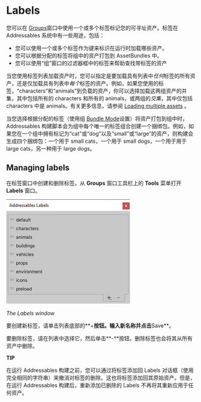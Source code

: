 # Labels

您可以在 [Groups](https://docs.unity3d.com/Packages/com.unity.addressables@1.19/manual/Groups.html)窗口中使用一个或多个标签标记您的可寻址资产。标签在 Addressables 系统中有一些用途，包括：

- 您可以使用一个或多个标签作为键来标识在运行时加载哪些资产。
- 您可以根据分配的标签将组中的资产打包到 AssetBundles 中。
- 您可以使用“组”窗口的过滤器框中的标签来帮助查找带标签的资产

当您使用标签列表加载资产时，您可以指定是要加载具有列表中*任何*标签的所有资产，还是仅加载具有列表中*每个*标签的资产。例如，如果您使用的标签，“characters”和“animals”到负载的资产，你可以选择加载这两组资产的并集，其中包括所有的 characters 和所有的 animals，或两组的*交集*，其中仅包括characters 中是 animals。有关更多信息，请参阅 [Loading multiple assets](https://docs.unity3d.com/Packages/com.unity.addressables@1.19/manual/LoadingAddressableAssets.html#loading-multiple-assets) 。

当您选择根据分配的标签（使用组 [Bundle Mode](https://docs.unity3d.com/Packages/com.unity.addressables@1.19/manual/GroupSettings.html#advanced-options)设置）将资产打包到组中时，Addressables 构建脚本会为组中每个唯一的标签组合创建一个捆绑包。例如，如果您在一个组中拥有标记为“cat”或“dog”以及“small”或“large”的资产，则构建会生成四个捆绑包：一个用于 small cats，一个用于 small dogs，一个用于用于large cats，另一种用于 large dogs。

## Managing labels

在标签窗口中创建和删除标签。从 **Groups** 窗口工具栏上的 **Tools** 菜单打开 **Labels** 窗口。

![](addr_labels_0.png)

*The Labels window*

要创建新标签，请单击列表底部的**+**按钮。输入新名称并点击**Save**。

要删除标签，请在列表中选择它，然后单击**-**按钮。删除标签也会将其从所有资产中删除。

**TIP**

在运行 Addressables 构建之前，您可以通过将标签添加回 Labels 对话框（使用完全相同的字符串）来撤消对标签的删除。这也将标签添加回其原始资产。但是，在运行 Addressables 构建后，重新添加已删除的 Labels 不再将其重新应用于任何资产。